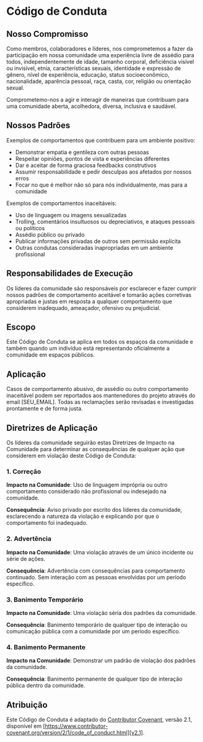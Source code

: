 
# Código de Conduta

## Nosso Compromisso

Como membros, colaboradores e líderes, nos comprometemos a fazer da participação em nossa
comunidade uma experiência livre de assédio para todos, independentemente de idade, 
tamanho corporal, deficiência visível ou invisível, etnia, características sexuais, 
identidade e expressão de gênero, nível de experiência, educação, status socioeconômico,
nacionalidade, aparência pessoal, raça, casta, cor, religião ou orientação sexual.

Comprometemo-nos a agir e interagir de maneiras que contribuam para uma comunidade aberta,
acolhedora, diversa, inclusiva e saudável.

## Nossos Padrões

Exemplos de comportamentos que contribuem para um ambiente positivo:

* Demonstrar empatia e gentileza com outras pessoas
* Respeitar opiniões, pontos de vista e experiências diferentes
* Dar e aceitar de forma graciosa feedbacks construtivos
* Assumir responsabilidade e pedir desculpas aos afetados por nossos erros
* Focar no que é melhor não só para nós individualmente, mas para a comunidade

Exemplos de comportamentos inaceitáveis:

* Uso de linguagem ou imagens sexualizadas
* Trolling, comentários insultuosos ou depreciativos, e ataques pessoais ou políticos
* Assédio público ou privado
* Publicar informações privadas de outros sem permissão explícita
* Outras condutas consideradas inapropriadas em um ambiente profissional

## Responsabilidades de Execução

Os líderes da comunidade são responsáveis por esclarecer e fazer cumprir nossos padrões de
comportamento aceitável e tomarão ações corretivas apropriadas e justas em resposta a 
qualquer comportamento que considerem inadequado, ameaçador, ofensivo ou prejudicial.

## Escopo

Este Código de Conduta se aplica em todos os espaços da comunidade e também quando
um indivíduo está representando oficialmente a comunidade em espaços públicos.

## Aplicação

Casos de comportamento abusivo, de assédio ou outro comportamento inaceitável podem
ser reportados aos mantenedores do projeto através do email [SEU_EMAIL].
Todas as reclamações serão revisadas e investigadas prontamente e de forma justa.

## Diretrizes de Aplicação

Os líderes da comunidade seguirão estas Diretrizes de Impacto na Comunidade para 
determinar as consequências de qualquer ação que considerem em violação deste Código de Conduta:

### 1. Correção

**Impacto na Comunidade**: Uso de linguagem imprópria ou outro comportamento considerado
não profissional ou indesejado na comunidade.

**Consequência**: Aviso privado por escrito dos líderes da comunidade, esclarecendo
a natureza da violação e explicando por que o comportamento foi inadequado.

### 2. Advertência

**Impacto na Comunidade**: Uma violação através de um único incidente ou série de ações.

**Consequência**: Advertência com consequências para comportamento continuado. Sem
interação com as pessoas envolvidas por um período específico.

### 3. Banimento Temporário

**Impacto na Comunidade**: Uma violação séria dos padrões da comunidade.

**Consequência**: Banimento temporário de qualquer tipo de interação ou comunicação
pública com a comunidade por um período específico.

### 4. Banimento Permanente

**Impacto na Comunidade**: Demonstrar um padrão de violação dos padrões da comunidade.

**Consequência**: Banimento permanente de qualquer tipo de interação pública dentro
da comunidade.

## Atribuição

Este Código de Conduta é adaptado do [Contributor Covenant][homepage],
versão 2.1, disponível em
[https://www.contributor-covenant.org/version/2/1/code_of_conduct.html][v2.1].

[homepage]: https://www.contributor-covenant.org
[v2.1]: https://www.contributor-covenant.org/version/2/1/code_of_conduct.html

